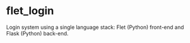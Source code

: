 # flet_login
Login system using a single language stack: Flet (Python) front-end and Flask (Python) back-end.
